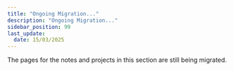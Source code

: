 ```yaml
---
title: "Ongoing Migration..."
description: "Ongoing Migration..."
sidebar_position: 99
last_update:
  date: 15/03/2025
---
```



The pages for the notes and projects in this section are still being migrated.